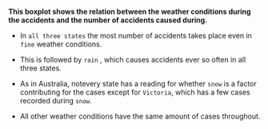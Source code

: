 **This boxplot shows the relation between the weather conditions during the accidents and the number of accidents caused during.**

- In `all three states` the most number of accidents takes place even in `fine` weather conditions. 

- This is followed by `rain` , which causes accidents ever so often in all three states. 

- As in Australia, notevery state has a reading for whether `snow` is a factor contributing for the cases except for `Victoria`, which has a few cases recorded during `snow`.

- All other weather conditions have the same amount of cases throughout.